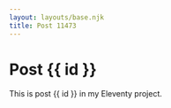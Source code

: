 ```yaml
---
layout: layouts/base.njk
title: Post 11473
---
```


# Post {{ id }}

This is post {{ id }} in my Eleventy project.

